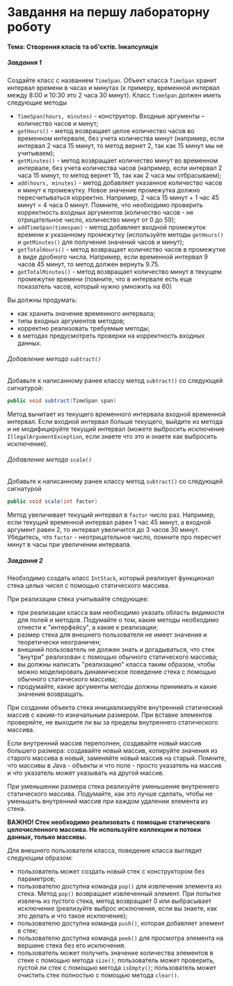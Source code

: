 # Завдання на першу лабораторну роботу

#### Тема: Створення класів та об'єктів. Інкапсуляція

##### Завдання 1

Создайте класс с названием `TimeSpan`. Объект класса `TimeSpan` хранит интервал времени в часах и минутах (к примеру, временной интервал между 8:00 и 10:30 это 2 часа 30 минут). Класс `TimeSpan` должен иметь следующие методы

- `TimeSpan(hours, minutes)` - конструктор. Входные аргументы – количество часов и минут;
- `getHours()` - метод возвращает целое количество часов во временном интервале, без учета количества минут (например, если интервал 2 часа 15 минут, то метод вернет 2, так как 15 минут мы не учитываем);
- `getMinutes()` - метод возвращает количество минут во временном интервале, без учета количества часов (например, если интервал 2 часа 15 минут, то метод вернет 15, так как 2 часа мы отбрасываем);
- `add(hours, minutes)` - метод добавляет указанное количество часов и минут к промежутку. Новое значение промежутка должно пересчитываться корректно. Например, 2 часа 15 минут + 1 час 45 минут = 4 часа 0 минут. Помните, что необходимо проверить корректность входных аргументов (количество часов - не отрицательное число, количество минут от 0 до 59);
- `addTimeSpan(timespan)` - метод добавляет входной промежуток времени к указанному промежутку (используйте методы `getHours()` и `getMinutes()` для получения значений часов и минут);
- `getTotalHours()` - метод возвращает количество часов в промежутке в виде дробного числа. Например, если временной интервал 9 часов 45 минут, то метод должен вернуть 9.75.
- `getTotalMinutes()` - метод возвращает количество минут в текущем промежутке времени (помните, что в интервале есть еще показатель часов, который нужно умножить на 60)

Вы должны продумать:

- как хранить значение временного интервала;
- типы входных аргументов методов;
- корректно реализовать требуемые методы;
- в методах предусмотреть проверки на корректность входных данных.

###### Добавление метода `subtract()`

Добавьте к написанному ранее классу метод `subtract()` со следующей сигнатурой:

```java
public void subtract(TimeSpan span)
```

Метод вычитает из текущего временного интервала входной временной интервал. Если входной интервал больше текущего, выйдите из метода и не модифицируйте текущий интервал (можете выбросить исключение `IllegalArgumentException`, если знаете что это и знаете как выбросить исключение).

###### Добавление метода `scale()`

Добавьте к написанному ранее классу метод `subtract()` со следующей сигнатурой

```java
public void scale(int factor)
```

Метод увеличивает текущий интервал в `factor` число раз. Например, если текущий временной интервал равен 1 час 45 минут, а входной аргумент равен 2, то интервал увеличится до 3 часов 30 минут. Убедитесь, что `factor` - неотрицательное число, помните про пересчет минут в часы при увеличении интервала.

##### Завдання 2

Необходимо создать класс `IntStack`, который реализует функционал стека целых чисел с помощью статического массива.

При реализации стека учитывайте следующее:

- при реализации класса вам необходимо указать область видимости для полей и методов. Подумайте о том, какие методы необходимо отнести к "интерфейсу", а какие к реализации;
- размер стека для внешнего пользователя не имеет значения и теоретически неограничен;
- внешний пользователь не должен знать и догадываться, что стек "внутри" реализован с помощью обычного статического массива;
- вы должны написать "реализацию" класса таким образом, чтобы можно моделировать динамическое поведение стека с помощью обычного статического массива;
- продумайте, какие аргументы методы должны принимать и какие значения возвращать.

При создании объекта стека инициализируйте внутренний статический массив с каким-то изначальным размером. При вставке элементов проверяйте, не выходите ли вы за пределы внутреннего статического массива.

Если внутренний массив переполнен, создавайте новый массив большего размера: создавайте новый массив, копируйте значения из старого массива в новый, заменяйте новый массив на старый. Помните, что массивы в Java - объекты и что поле - просто указатель на массив и что указатель может указывать на другой массив.

При уменьшении размера стека реализуйте уменьшение внутреннего статического массива. Подумайте, как это лучше сделать, чтобы не уменьшать внутренний массив при каждом удалении элемента из стека.

**ВАЖНО! Стек необходимо реализовать с помощью статического целочисленного массива. Не используйте коллекции и потоки данных, только массивы.**

Для внешнего пользователя класса, поведение класса выглядит следующим образом:

- пользователь может создать новый стек с конструктором без параметров;
- пользователю доступна команда `pop()` для извлечения элемента из стека. Метод `pop()` возвращает извлеченный элемент. При попытке извлечь из пустого стека, метод возвращает 0 или выбрасывает исключение (реализуйте выброс исключения, если вы знаете, как это делать и что такое исключение);
- пользователю доступна команда `push()`, которая добавляет элемент в стек;
- пользователю доступна команда `peek()` для просмотра элемента на вершине стека без его исключения.
- пользователь может получить значение количества элементов в стеке с помощью метода `size()`;
пользователь может проверить, пустой ли стек с помощью метода `isEmpty()`;
пользователь может очистить стек полностью с помощью метода `clear()`.